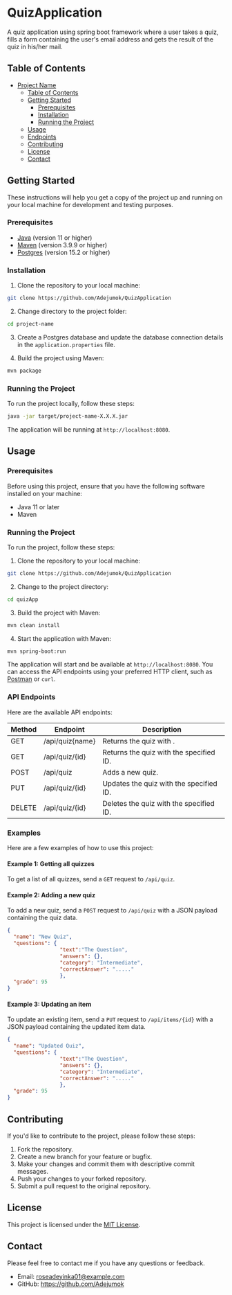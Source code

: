 # QuizApplication
A quiz application using spring boot framework where a user takes a quiz, fills a form containing the user's email address and gets the result of the quiz in his/her mail.

## Table of Contents

- [Project Name](#project-name)
  - [Table of Contents](#table-of-contents)
  - [Getting Started](#getting-started)
    - [Prerequisites](#prerequisites)
    - [Installation](#installation)
    - [Running the Project](#running-the-project)
  - [Usage](#usage)
  - [Endpoints](#endpoints)
  - [Contributing](#contributing)
  - [License](#license)
  - [Contact](#contact)

## Getting Started

These instructions will help you get a copy of the project up and running on your local machine for development and testing purposes.

### Prerequisites

- [Java](https://www.java.com/) (version 11 or higher)
- [Maven](https://maven.apache.org/) (version 3.9.9 or higher)
- [Postgres](https://www.postgresql.org/) (version 15.2 or higher)

### Installation

1. Clone the repository to your local machine:

```bash
git clone https://github.com/Adejumok/QuizApplication
```

2. Change directory to the project folder:

```bash
cd project-name
```

3. Create a Postgres database and update the database connection details in the `application.properties` file.

4. Build the project using Maven:

```bash
mvn package
```

### Running the Project

To run the project locally, follow these steps:

```bash
java -jar target/project-name-X.X.X.jar
```

The application will be running at `http://localhost:8080`.


## Usage

### Prerequisites

Before using this project, ensure that you have the following software installed on your machine:

- Java 11 or later
- Maven

### Running the Project

To run the project, follow these steps:

1. Clone the repository to your local machine:

```bash
git clone https://github.com/Adejumok/QuizApplication
```

2. Change to the project directory:

```bash
cd quizApp
```

3. Build the project with Maven:

```bash
mvn clean install
```

4. Start the application with Maven:

```bash
mvn spring-boot:run
```

The application will start and be available at `http://localhost:8080`. You can access the API endpoints using your preferred HTTP client, such as [Postman](https://www.postman.com/) or `curl`.

### API Endpoints

Here are the available API endpoints:

| Method | Endpoint | Description |
| ------ | -------- | ----------- |
| GET    | /api/quiz{name} | Returns the quiz with . |
| GET    | /api/quiz/{id} | Returns the quiz with the specified ID. |
| POST   | /api/quiz | Adds a new quiz. |
| PUT    | /api/quiz/{id} | Updates the quiz with the specified ID. |
| DELETE | /api/quiz/{id} | Deletes the quiz with the specified ID. |

### Examples

Here are a few examples of how to use this project:

#### Example 1: Getting all quizzes

To get a list of all quizzes, send a `GET` request to `/api/quiz`.

#### Example 2: Adding a new quiz

To add a new quiz, send a `POST` request to `/api/quiz` with a JSON payload containing the quiz data.

```json
{
  "name": "New Quiz",
  "questions": {
                 "text":"The Question",
                 "answers": {},
                 "category": "Intermediate",
                 "correctAnswer": "....."
                 },
  "grade": 95
}
```

#### Example 3: Updating an item

To update an existing item, send a `PUT` request to `/api/items/{id}` with a JSON payload containing the updated item data.

```json
{
  "name": "Updated Quiz",
  "questions": {
                 "text":"The Question",
                 "answers": {},
                 "category": "Intermediate",
                 "correctAnswer": "....."
                 },
  "grade": 95
}
```

## Contributing

If you'd like to contribute to the project, please follow these steps:

1. Fork the repository.
2. Create a new branch for your feature or bugfix.
3. Make your changes and commit them with descriptive commit messages.
4. Push your changes to your forked repository.
5. Submit a pull request to the original repository.

## License

This project is licensed under the [MIT License](LICENSE).

## Contact

Please feel free to contact me if you have any questions or feedback.

- Email: roseadeyinka01@example.com
- GitHub: https://github.com/Adejumok
